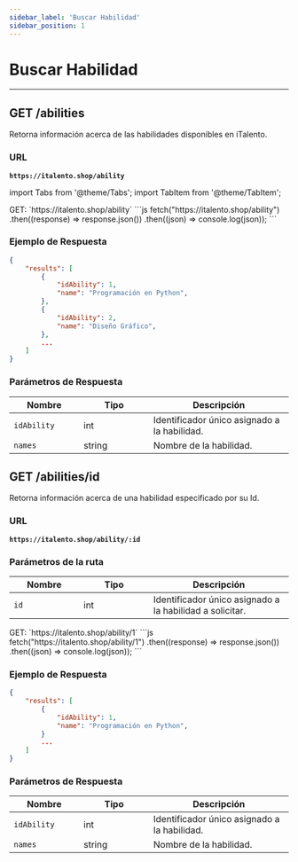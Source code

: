 ```yaml
---
sidebar_label: 'Buscar Habilidad'
sidebar_position: 1
---
```


# Buscar Habilidad

---

## GET /abilities

Retorna información acerca de las habilidades disponibles en iTalento.

### URL

**`https://italento.shop/ability`**

import Tabs from '@theme/Tabs';
import TabItem from '@theme/TabItem';

<Tabs>
  <TabItem value="postman" label="Postman" default>
    GET:  `https://italento.shop/ability`
  </TabItem>
  <TabItem value="code" label="JS">
    ```js
fetch("https://italento.shop/ability")
  .then((response) => response.json())
  .then((json) => console.log(json));
```
  </TabItem>
</Tabs>

### Ejemplo de Respuesta

```json
{
    "results": [
        {
            "idAbility": 1,
            "name": "Programación en Python",
        },
        {
            "idAbility": 2,
            "name": "Diseño Gráfico",
        },
        ...
    ]
}
```

### Parámetros de Respuesta

<table>
  <thead>
    <tr>
      <th width="20%">Nombre</th>
      <th width="20%">Tipo</th>
      <th width="40%">Descripción</th>
    </tr>
  </thead>
  <tbody>
    <tr>
      <td><code>idAbility</code></td>
      <td>int</td>
      <td>Identificador único asignado a la habilidad.</td>
    </tr>
    <tr>
      <td><code>names</code></td>
      <td>string</td>
      <td>Nombre de la habilidad.</td>
    </tr>
  </tbody>
</table>


## GET /abilities/id

Retorna información acerca de una habilidad especificado por su Id.

### URL

**`https://italento.shop/ability/:id`**

### Parámetros de la ruta

<table>
  <thead>
    <tr>
      <th width="20%">Nombre</th>
      <th width="20%">Tipo</th>
      <th width="40%">Descripción</th>
    </tr>
  </thead>
  <tbody>
    <tr>
      <td><code>id</code></td>
      <td>int</td>
      <td>Identificador único asignado a la habilidad a solicitar.</td>
    </tr>
  </tbody>
</table>

<Tabs>
  <TabItem value="postman" label="Postman" default>
    GET:  `https://italento.shop/ability/1`
  </TabItem>
  <TabItem value="code" label="JS">
    ```js
fetch("https://italento.shop/ability/1")
  .then((response) => response.json())
  .then((json) => console.log(json));
```
  </TabItem>
</Tabs>

### Ejemplo de Respuesta

```json
{
    "results": [
        {
            "idAbility": 1,
            "name": "Programación en Python",
        }
        ...
    ]
}
```

### Parámetros de Respuesta

<table>
  <thead>
    <tr>
      <th width="20%">Nombre</th>
      <th width="20%">Tipo</th>
      <th width="40%">Descripción</th>
    </tr>
  </thead>
  <tbody>
    <tr>
      <td><code>idAbility</code></td>
      <td>int</td>
      <td>Identificador único asignado a la habilidad.</td>
    </tr>
    <tr>
      <td><code>names</code></td>
      <td>string</td>
      <td>Nombre de la habilidad.</td>
    </tr>
  </tbody>
</table>


